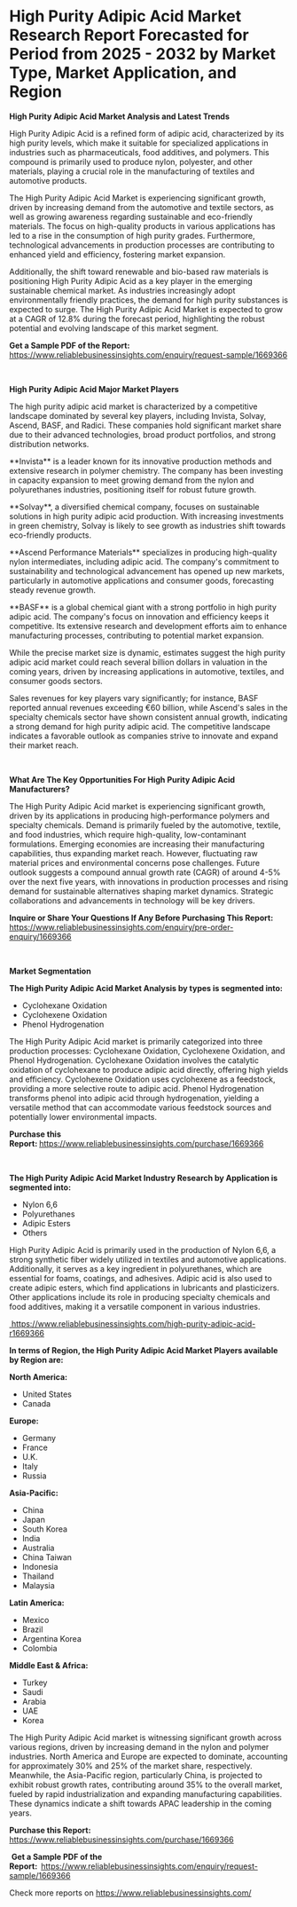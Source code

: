 <p><h1>High Purity Adipic Acid Market Research Report Forecasted for Period from 2025 -  2032 by Market Type, Market Application, and Region</h1></p><p><strong>High Purity Adipic Acid Market Analysis and Latest Trends</strong></p>
<p><p>High Purity Adipic Acid is a refined form of adipic acid, characterized by its high purity levels, which make it suitable for specialized applications in industries such as pharmaceuticals, food additives, and polymers. This compound is primarily used to produce nylon, polyester, and other materials, playing a crucial role in the manufacturing of textiles and automotive products.</p><p>The High Purity Adipic Acid Market is experiencing significant growth, driven by increasing demand from the automotive and textile sectors, as well as growing awareness regarding sustainable and eco-friendly materials. The focus on high-quality products in various applications has led to a rise in the consumption of high purity grades. Furthermore, technological advancements in production processes are contributing to enhanced yield and efficiency, fostering market expansion.</p><p>Additionally, the shift toward renewable and bio-based raw materials is positioning High Purity Adipic Acid as a key player in the emerging sustainable chemical market. As industries increasingly adopt environmentally friendly practices, the demand for high purity substances is expected to surge. The High Purity Adipic Acid Market is expected to grow at a CAGR of 12.8% during the forecast period, highlighting the robust potential and evolving landscape of this market segment.</p></p>
<p><strong>Get a Sample PDF of the Report:&nbsp;</strong> <a href="https://www.reliablebusinessinsights.com/enquiry/request-sample/1669366?utm_campaign=3384&utm_medium=2&utm_source=Github&utm_content=ia&utm_term=04042025&utm_id=high-purity-adipic-acid">https://www.reliablebusinessinsights.com/enquiry/request-sample/1669366</a></p>
<p>&nbsp;</p>
<p><strong>High Purity Adipic Acid Major Market Players</strong></p>
<p><p>The high purity adipic acid market is characterized by a competitive landscape dominated by several key players, including Invista, Solvay, Ascend, BASF, and Radici. These companies hold significant market share due to their advanced technologies, broad product portfolios, and strong distribution networks.</p><p>**Invista** is a leader known for its innovative production methods and extensive research in polymer chemistry. The company has been investing in capacity expansion to meet growing demand from the nylon and polyurethanes industries, positioning itself for robust future growth.</p><p>**Solvay**, a diversified chemical company, focuses on sustainable solutions in high purity adipic acid production. With increasing investments in green chemistry, Solvay is likely to see growth as industries shift towards eco-friendly products.</p><p>**Ascend Performance Materials** specializes in producing high-quality nylon intermediates, including adipic acid. The company's commitment to sustainability and technological advancement has opened up new markets, particularly in automotive applications and consumer goods, forecasting steady revenue growth.</p><p>**BASF** is a global chemical giant with a strong portfolio in high purity adipic acid. The company's focus on innovation and efficiency keeps it competitive. Its extensive research and development efforts aim to enhance manufacturing processes, contributing to potential market expansion.</p><p>While the precise market size is dynamic, estimates suggest the high purity adipic acid market could reach several billion dollars in valuation in the coming years, driven by increasing applications in automotive, textiles, and consumer goods sectors.</p><p>Sales revenues for key players vary significantly; for instance, BASF reported annual revenues exceeding €60 billion, while Ascend's sales in the specialty chemicals sector have shown consistent annual growth, indicating a strong demand for high purity adipic acid. The competitive landscape indicates a favorable outlook as companies strive to innovate and expand their market reach.</p></p>
<p>&nbsp;</p>
<p><strong>What Are The Key Opportunities For High Purity Adipic Acid Manufacturers?</strong></p>
<p><p>The High Purity Adipic Acid market is experiencing significant growth, driven by its applications in producing high-performance polymers and specialty chemicals. Demand is primarily fueled by the automotive, textile, and food industries, which require high-quality, low-contaminant formulations. Emerging economies are increasing their manufacturing capabilities, thus expanding market reach. However, fluctuating raw material prices and environmental concerns pose challenges. Future outlook suggests a compound annual growth rate (CAGR) of around 4-5% over the next five years, with innovations in production processes and rising demand for sustainable alternatives shaping market dynamics. Strategic collaborations and advancements in technology will be key drivers.</p></p>
<p><strong>Inquire or Share Your Questions If Any Before Purchasing This Report:</strong> <a href="https://www.reliablebusinessinsights.com/enquiry/pre-order-enquiry/1669366?utm_campaign=3384&utm_medium=2&utm_source=Github&utm_content=ia&utm_term=04042025&utm_id=high-purity-adipic-acid">https://www.reliablebusinessinsights.com/enquiry/pre-order-enquiry/1669366</a></p>
<p>&nbsp;</p>
<p><strong>Market Segmentation</strong></p>
<p><strong>The High Purity Adipic Acid Market Analysis by types is segmented into:</strong></p>
<p><ul><li>Cyclohexane Oxidation</li><li>Cyclohexene Oxidation</li><li>Phenol Hydrogenation</li></ul></p>
<p><p>The High Purity Adipic Acid market is primarily categorized into three production processes: Cyclohexane Oxidation, Cyclohexene Oxidation, and Phenol Hydrogenation. Cyclohexane Oxidation involves the catalytic oxidation of cyclohexane to produce adipic acid directly, offering high yields and efficiency. Cyclohexene Oxidation uses cyclohexene as a feedstock, providing a more selective route to adipic acid. Phenol Hydrogenation transforms phenol into adipic acid through hydrogenation, yielding a versatile method that can accommodate various feedstock sources and potentially lower environmental impacts.</p></p>
<p><strong>Purchase this Report:&nbsp;</strong><a href="https://www.reliablebusinessinsights.com/purchase/1669366?utm_campaign=3384&utm_medium=2&utm_source=Github&utm_content=ia&utm_term=04042025&utm_id=high-purity-adipic-acid">https://www.reliablebusinessinsights.com/purchase/1669366</a></p>
<p>&nbsp;</p>
<p><strong>The High Purity Adipic Acid Market Industry Research by Application is segmented into:</strong></p>
<p><ul><li>Nylon 6,6</li><li>Polyurethanes</li><li>Adipic Esters</li><li>Others</li></ul></p>
<p><p>High Purity Adipic Acid is primarily used in the production of Nylon 6,6, a strong synthetic fiber widely utilized in textiles and automotive applications. Additionally, it serves as a key ingredient in polyurethanes, which are essential for foams, coatings, and adhesives. Adipic acid is also used to create adipic esters, which find applications in lubricants and plasticizers. Other applications include its role in producing specialty chemicals and food additives, making it a versatile component in various industries.</p></p>
<p><a href="https://www.reliablebusinessinsights.com/high-purity-adipic-acid-r1669366?utm_campaign=3384&utm_medium=2&utm_source=Github&utm_content=ia&utm_term=04042025&utm_id=high-purity-adipic-acid">&nbsp;https://www.reliablebusinessinsights.com/high-purity-adipic-acid-r1669366</a></p>
<p><strong>In terms of Region, the High Purity Adipic Acid Market Players available by Region are:</strong></p>
<p>
    <p> <strong> North America: </strong>
        <ul>
            <li>United States</li>
            <li>Canada</li>
        </ul>
        </p> 
    <p> <strong> Europe: </strong>
        <ul>
            <li>Germany</li>
            <li>France</li>
            <li>U.K.</li>
            <li>Italy</li>
            <li>Russia</li>
        </ul>
        </p> 
    <p> <strong> Asia-Pacific: </strong>
        <ul>
            <li>China</li>
            <li>Japan</li>
            <li>South Korea</li>
            <li>India</li>
            <li>Australia</li>
            <li>China Taiwan</li>
            <li>Indonesia</li>
            <li>Thailand</li>
            <li>Malaysia</li>
        </ul>
        </p> 
    <p> <strong> Latin America: </strong>
        <ul>
            <li>Mexico</li>
            <li>Brazil</li>
            <li>Argentina Korea</li>
            <li>Colombia</li>
        </ul>
        </p> 
    <p> <strong> Middle East & Africa: </strong>
        <ul>
            <li>Turkey</li>
            <li>Saudi</li>
            <li>Arabia</li>
            <li>UAE</li>
            <li>Korea</li>
        </ul>
    </p>
    </p>
<p><p>The High Purity Adipic Acid market is witnessing significant growth across various regions, driven by increasing demand in the nylon and polymer industries. North America and Europe are expected to dominate, accounting for approximately 30% and 25% of the market share, respectively. Meanwhile, the Asia-Pacific region, particularly China, is projected to exhibit robust growth rates, contributing around 35% to the overall market, fueled by rapid industrialization and expanding manufacturing capabilities. These dynamics indicate a shift towards APAC leadership in the coming years.</p></p>
<p><strong>Purchase this Report: </strong><a href="https://www.reliablebusinessinsights.com/purchase/1669366?utm_campaign=3384&utm_medium=2&utm_source=Github&utm_content=ia&utm_term=04042025&utm_id=high-purity-adipic-acid">https://www.reliablebusinessinsights.com/purchase/1669366</a></p>
<p>&nbsp;<strong>Get a Sample PDF of the Report:&nbsp;&nbsp;</strong><a href="https://www.reliablebusinessinsights.com/enquiry/request-sample/1669366?utm_campaign=3384&utm_medium=2&utm_source=Github&utm_content=ia&utm_term=04042025&utm_id=high-purity-adipic-acid">https://www.reliablebusinessinsights.com/enquiry/request-sample/1669366</a></p>
<p><strong></strong></p>
<p>Check more reports on <a href="https://www.reliablebusinessinsights.com/?utm_campaign=3384&utm_medium=2&utm_source=Github&utm_content=ia&utm_term=04042025&utm_id=high-purity-adipic-acid">https://www.reliablebusinessinsights.com/</a></p>
